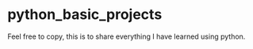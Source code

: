 # python_basic_projects
Feel free to copy, this is to share everything I have learned using python.
